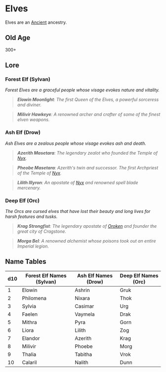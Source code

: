 # Elves

Elves are an [Ancient](../Mechanical/Ancient.md) ancestry.

## Old Age

300+

## Lore

### Forest Elf (Sylvan)

*Forest Elves are a graceful people whose visage evokes nature and vitality.*

> ***Elowin Moonlight**: The first Queen of the Elves, a powerful sorceress and diviner.*

> ***Milivir Hawkeye**: A renowned archer and crafter of some of the finest elven weapons.*

### Ash Elf (Drow)

*Ash Elves are a zealous people whose visage evokes ash and death.*

> ***Azerith Masetara**: The legendary zealot who founded the Temple of [Nyx](../../../Resources%20for%20GMs/Mithrinian%20Pantheons/Mithrinian%20Deities/Nyx.md).*

> ***Pheobe Masetara**: Azerith's twin and successor. The first Archpriest of the Temple of [Nyx](../../../Resources%20for%20GMs/Mithrinian%20Pantheons/Mithrinian%20Deities/Nyx.md).*

> ***Lilith Illyron**: An apostate of [Nyx](../../../Resources%20for%20GMs/Mithrinian%20Pantheons/Mithrinian%20Deities/Nyx.md) and renowned spell blade mercenary.*

### Deep Elf (Orc)

*The Orcs are cursed elves that have lost their beauty and long lives for harsh features and tusks.*

> ***Krag Strongfist**: The legendary apostate of [Oroken](../../../Resources%20for%20GMs/Mithrinian%20Pantheons/Mithrinian%20Deities/Oroken.md) and founder the great city of Cragstone.*

> ***Morga Bel**: A renowned alchemist whose poisons took out an entire Imperial legion.*

## Name Tables

| d10 | Forest Elf Names (Sylvan) | Ash Elf Names (Drow) | Deep Elf Names (Orc) |
| --- | ------------------------- | -------------------- | -------------------- |
| 1   | Elowin                    | Ashrin               | Gruk                 |
| 2   | Philomena                 | Nixara               | Thok                 |
| 3   | Sylvia                    | Casimar              | Urg                  |
| 4   | Faelen                    | Vaymela              | Drak                 |
| 5   | Mithra                    | Pyra                 | Gorn                 |
| 6   | Liora                     | Lilith               | Zog                  |
| 7   | Elandor                   | Azerith              | Krag                 |
| 8   | Milivir                   | Phoebe               | Morg                 |
| 9   | Thalia                    | Tabitha              | Vrok                 |
| 10  | Calaril                   | Nalith               | Dunn                 |
